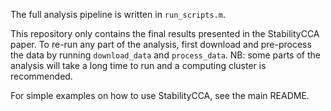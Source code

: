 The full analysis pipeline is written in `run_scripts.m`.

This repository only contains the final results presented in the StabilityCCA paper. To re-run any part of the analysis, first download and pre-process the data by running `download_data` and `process_data`. NB: some parts of the analysis will take a long time to run and a computing cluster is recommended.

For simple examples on how to use StabilityCCA, see the main README.
